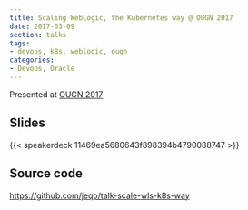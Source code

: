 ```yaml
---
title: Scaling WebLogic, the Kubernetes way @ OUGN 2017
date: 2017-03-09
section: talks
tags:
- devops, k8s, weblogic, ougn
categories:
- Devops, Oracle
---
```


Presented at [OUGN 2017](http://ougn.no/varseminar-2017/)

<!--more-->

## Slides

{{< speakerdeck 11469ea5680643f898394b4790088747 >}}

## Source code

https://github.com/jeqo/talk-scale-wls-k8s-way
